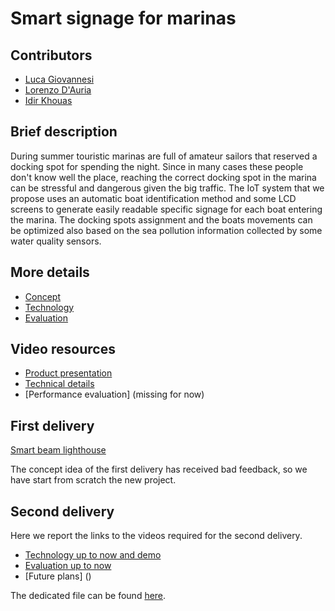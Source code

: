 # Smart signage for marinas

## Contributors

- [Luca Giovannesi](https://www.linkedin.com/in/luca-giovannesi-48680519b)
- [Lorenzo D'Auria](mailto:dauria.1918917@studenti.uniroma1.it)
- [Idir Khouas](https://www.linkedin.com/in/idir-khouas-7b9269199)

## Brief description

During summer touristic marinas are full of amateur sailors that reserved a docking spot for spending the night. Since in many cases these people don't know well the place, reaching the correct docking spot in the marina can be stressful and dangerous given the big traffic. The IoT system that we propose uses an automatic boat identification method and some LCD screens to generate easily readable specific signage for each boat entering the marina. The docking spots assignment and the boats movements can be optimized also based on the sea pollution information collected by some water quality sensors.

## More details

- [Concept](./Concept.md)
- [Technology](./Technology.md)
- [Evaluation](./Evaluation.md)

## Video resources

- [Product presentation](https://www.youtube.com/watch?v=dEvWLIq8EWU)
- [Technical details](https://youtu.be/lHtj5kDBaY8)
- [Performance evaluation] (missing for now)

## First delivery
[Smart beam lighthouse](https://github.com/kernel-machine/IoTGroupProject/tree/first_assignment)

The concept idea of the first delivery has received bad feedback, so we have start from scratch the new project.

## Second delivery

Here we report the links to the videos required for the second delivery.

- [Technology up to now and demo](https://youtu.be/3Wt1pBkmOxo)
- [Evaluation up to now](https://youtu.be/7cdx_kfam0A)
- [Future plans] ()

The dedicated file can be found [here](./2nd%20delivery).
